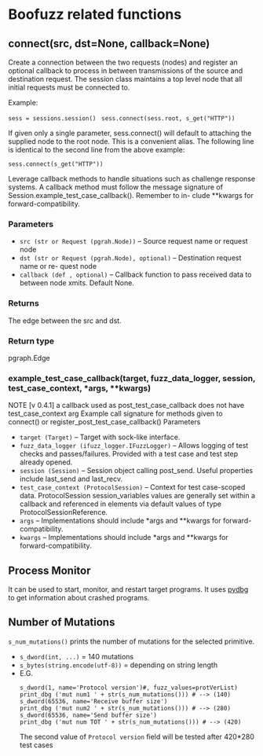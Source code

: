 # Boofuzz related functions

## connect(src, dst=None, callback=None)
Create a connection between the two requests (nodes) and register an optional callback to process in between transmissions of the source and destination request. The session class maintains a top level node that all initial requests must be connected to.
    
Example:

```sess = sessions.session() ```
```sess.connect(sess.root, s_get("HTTP"))```

If given only a single parameter, sess.connect() will default to attaching the supplied node to the root node. This is a convenient alias. The following line is identical to the second line from the above example:

```sess.connect(s_get("HTTP"))```

Leverage callback methods to handle situations such as challenge response systems. A callback method must follow the message signature of Session.example_test_case_callback(). Remember to in- clude **kwargs for forward-compatibility. 

### Parameters
* ```src (str or Request (pgrah.Node))``` – Source request name or request node
* ```dst (str or Request (pgrah.Node), optional)``` – Destination request name or re-
quest node
* ```callback (def , optional)``` – Callback function to pass received data to between node xmits. Default None. 

### Returns 
The edge between the src and dst.

### Return type
pgraph.Edge

### example_test_case_callback(target, fuzz_data_logger, session, test_case_context, *args, **kwargs)
NOTE [v 0.4.1] a callback used as post_test_case_callback does not have test_case_context arg
Example call signature for methods given to connect() or register_post_test_case_callback()
Parameters
* ```target (Target)``` – Target with sock-like interface.
* ```fuzz_data_logger (ifuzz_logger.IFuzzLogger)``` – Allows logging of test checks and
passes/failures. Provided with a test case and test step already opened.
* ```session (Session)``` – Session object calling post_send.
 Useful properties include
last_send and last_recv.
* ```test_case_context (ProtocolSession)``` – Context for test case-scoped data.
ProtocolSession session_variables values are generally set within a callback and
referenced in elements via default values of type ProtocolSessionReference.
* ```args``` – Implementations should include *args and **kwargs for forward-compatibility.
* ```kwargs``` – Implementations should include *args and **kwargs for forward-compatibility.

## Process Monitor
It can be used to start, monitor, and restart target programs. It uses [pydbg](https://pypi.org/project/pydbg/) to get information about crashed programs.

## Number of Mutations
```s_num_mutations()``` prints the number of mutations for the selected primitive. 

- ```s_dword(int, ...)``` = 140 mutations
- ```s_bytes(string.encode(utf-8))``` = depending on string length
- E.G. 
    ```
    s_dword(1, name='Protocol version')#, fuzz_values=protVerList) 
    print_dbg ('mut num1 ' + str(s_num_mutations())) # --> (140)
    s_dword(65536, name='Receive buffer size') 
    print_dbg ('mut num2 ' + str(s_num_mutations())) # --> (280)
    s_dword(65536, name='Send buffer size') 
    print_dbg ('mut num TOT ' + str(s_num_mutations())) # --> (420)
    ```
    The second value of ```Protocol version``` field will be tested after 420*280 test cases